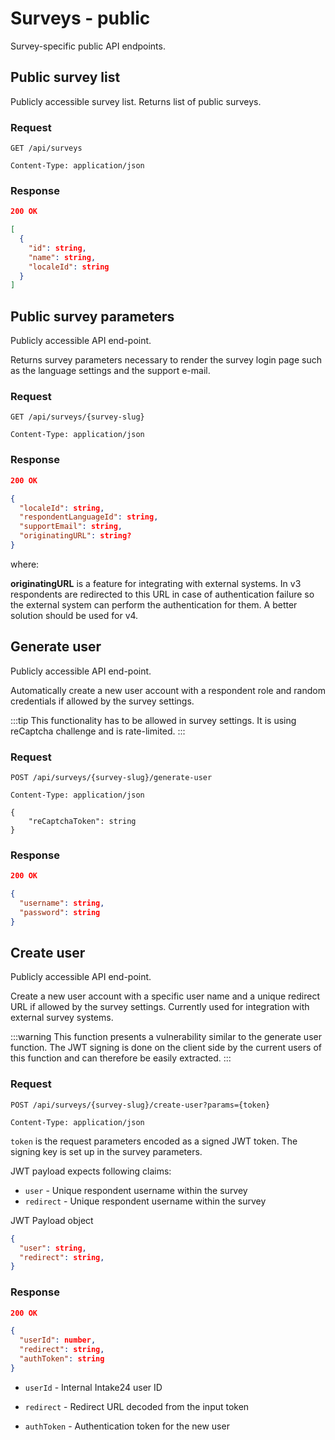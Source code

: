 # Surveys - public

Survey-specific public API endpoints.

## Public survey list

Publicly accessible survey list. Returns list of public surveys.

### Request

```http
GET /api/surveys

Content-Type: application/json
```

### Response

```json
200 OK

[
  {
    "id": string,
    "name": string,
    "localeId": string
  }
]
```

## Public survey parameters

Publicly accessible API end-point.

Returns survey parameters necessary to render the survey login page such as the language settings and the support e-mail.

### Request

```http
GET /api/surveys/{survey-slug}

Content-Type: application/json
```

### Response

```json
200 OK

{
  "localeId": string,
  "respondentLanguageId": string,
  "supportEmail": string,
  "originatingURL": string?
}
```

where:

**originatingURL** is a feature for integrating with external systems. In v3 respondents are redirected to this URL
in case of authentication failure so the external system can perform the authentication for them. A better solution
should be used for v4.

## Generate user

Publicly accessible API end-point.

Automatically create a new user account with a respondent role and random credentials if allowed by the survey settings.

:::tip
This functionality has to be allowed in survey settings. It is using reCaptcha challenge and is rate-limited.
:::

### Request

```http
POST /api/surveys/{survey-slug}/generate-user

Content-Type: application/json

{
    "reCaptchaToken": string
}
```

### Response

```json
200 OK

{
  "username": string,
  "password": string
}
```

## Create user

Publicly accessible API end-point.

Create a new user account with a specific user name and a unique redirect URL if allowed by the survey settings.
Currently used for integration with external survey systems.

:::warning
This function presents a vulnerability similar to the generate user function. The JWT signing is done on the
client side by the current users of this function and can therefore be easily extracted.
:::

### Request

```http
POST /api/surveys/{survey-slug}/create-user?params={token}

Content-Type: application/json
```

`token` is the request parameters encoded as a signed JWT token. The signing key is set up in the survey parameters.

JWT payload expects following claims:

- `user` - Unique respondent username within the survey
- `redirect` - Unique respondent username within the survey

JWT Payload object

```json
{
  "user": string,
  "redirect": string,
}
```

### Response

```json
200 OK

{
  "userId": number,
  "redirect": string,
  "authToken": string
}
```

- `userId` - Internal Intake24 user ID

- `redirect` - Redirect URL decoded from the input token

- `authToken` - Authentication token for the new user
